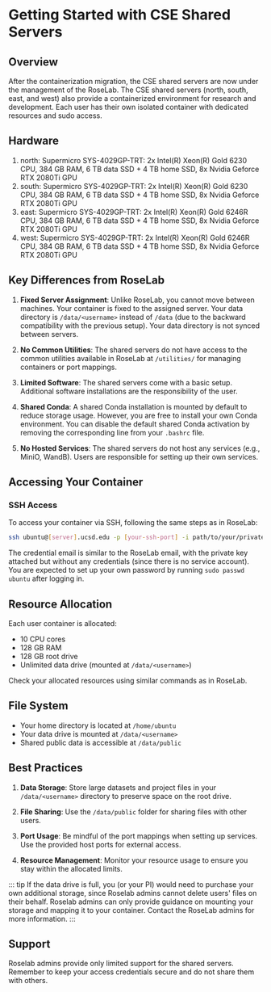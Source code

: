 # Getting Started with CSE Shared Servers

## Overview

After the containerization migration, the CSE shared servers are now under the management of the RoseLab. The CSE shared servers (north, south, east, and west) also provide a containerized environment for research and development. Each user has their own isolated container with dedicated resources and sudo access.

## Hardware

1. north: Supermicro SYS-4029GP-TRT: 2x Intel(R) Xeon(R) Gold 6230 CPU,  384 GB RAM, 6 TB data SSD + 4 TB home SSD, 8x Nvidia Geforce RTX 2080Ti GPU
2. south: Supermicro SYS-4029GP-TRT: 2x Intel(R) Xeon(R) Gold 6230 CPU,  384 GB RAM, 6 TB data SSD + 4 TB home SSD, 8x Nvidia Geforce RTX 2080Ti GPU
3. east:  Supermicro SYS-4029GP-TRT: 2x Intel(R) Xeon(R) Gold 6246R CPU, 384 GB RAM, 6 TB data SSD + 4 TB home SSD, 8x Nvidia Geforce RTX 2080Ti GPU
4. west:  Supermicro SYS-4029GP-TRT: 2x Intel(R) Xeon(R) Gold 6246R CPU, 384 GB RAM, 6 TB data SSD + 4 TB home SSD, 8x Nvidia Geforce RTX 2080Ti GPU

## Key Differences from RoseLab

1. **Fixed Server Assignment**: Unlike RoseLab, you cannot move between machines. Your container is fixed to the assigned server. Your data directory is `/data/<username>` instead of `/data` (due to the backward compatibility with the previous setup). Your data directory is not synced between servers.

2. **No Common Utilities**: The shared servers do not have access to the common utilities available in RoseLab at `/utilities/` for managing containers or port mappings.

3. **Limited Software**: The shared servers come with a basic setup. Additional software installations are the responsibility of the user.

4. **Shared Conda**: A shared Conda installation is mounted by default to reduce storage usage. However, you are free to install your own Conda environment. You can disable the default shared Conda activation by removing the corresponding line from your `.bashrc` file.

5. **No Hosted Services**: The shared servers do not host any services (e.g., MiniO, WandB). Users are responsible for setting up their own services.

## Accessing Your Container

### SSH Access

To access your container via SSH, following the same steps as in RoseLab:

```bash
ssh ubuntu@[server].ucsd.edu -p [your-ssh-port] -i path/to/your/private-key
```

The credential email is similar to the RoseLab email, with the private key attached but without any credentials (since there is no service account). You are expected to set up your own password by running `sudo passwd ubuntu` after logging in.

## Resource Allocation

Each user container is allocated:
- 10 CPU cores
- 128 GB RAM
- 128 GB root drive
- Unlimited data drive (mounted at `/data/<username>`)

Check your allocated resources using similar commands as in RoseLab.

## File System

- Your home directory is located at `/home/ubuntu`
- Your data drive is mounted at `/data/<username>`
- Shared public data is accessible at `/data/public`

## Best Practices

1. **Data Storage**: Store large datasets and project files in your `/data/<username>` directory to preserve space on the root drive.

2. **File Sharing**: Use the `/data/public` folder for sharing files with other users.

3. **Port Usage**: Be mindful of the port mappings when setting up services. Use the provided host ports for external access.

4. **Resource Management**: Monitor your resource usage to ensure you stay within the allocated limits.

::: tip
If the data drive is full, you (or your PI) would need to purchase your own additional storage, since Roselab admins cannot delete users' files on their behalf. Roselab admins can only provide guidance on mounting your storage and mapping it to your container. Contact the RoseLab admins for more information.
:::

## Support

Roselab admins provide only limited support for the shared servers. Remember to keep your access credentials secure and do not share them with others. 
